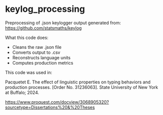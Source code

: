 # keylog_processing

Preprocessing of .json keylogger output generated from: https://github.com/statsmaths/keylog

What this code does:
* Cleans the raw .json file
* Converts output to .csv
* Reconstructs language units
* Computes production metrics

This code was used in:

Pacquetet E. The effect of linguistic properties on typing behaviors and production processes. [Order No. 31236063]. State University of New York at Buffalo; 2024.

https://www.proquest.com/docview/3068905320?sourcetype=Dissertations%20&%20Theses
